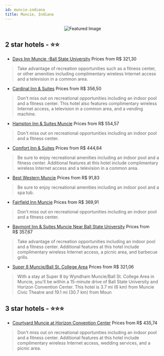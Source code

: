 ```yaml
---
id: muncie-indiana
title: Muncie, Indiana
---
```


<center><img src="https://i.travelapi.com/hotels/1000000/10000/4600/4571/fb53673d_z.jpg" alt="Featured Image" /></center>


##  2 star hotels - ⭐️⭐️

-    [Days Inn Muncie -Ball State University](https://us.hurb.com/hotels/muncie/days-inn-muncie-ball-state-university-JNP-JP849519?cmp=18055) Prices from R$ 321,30
   > Take advantage of recreation opportunities such as a fitness center, or other amenities including complimentary wireless Internet access and a television in a common area.
-    [Cardinal Inn & Suites](https://us.hurb.com/hotels/muncie/cardinal-inn-suites-JNP-JP895597?cmp=18055) Prices from R$ 356,50
   > Don't miss out on recreational opportunities including an indoor pool and a fitness center. This hotel also features complimentary wireless Internet access, a television in a common area, and a vending machine.
-    [Hampton Inn & Suites Muncie](https://us.hurb.com/hotels/muncie/hampton-inn-suites-muncie-JNP-JP976435?cmp=18055) Prices from R$ 554,57
   > Don't miss out on recreational opportunities including an indoor pool and a fitness center.
-    [Comfort Inn & Suites](https://us.hurb.com/hotels/muncie/comfort-inn-suites-JNP-JP760252?cmp=18055) Prices from R$ 444,64
   > Be sure to enjoy recreational amenities including an indoor pool and a fitness center. Additional features at this hotel include complimentary wireless Internet access and a television in a common area.
-    [Best Western Muncie](https://us.hurb.com/hotels/muncie/best-western-muncie-JNP-JP793654?cmp=18055) Prices from R$ 91,83
   > Be sure to enjoy recreational amenities including an indoor pool and a spa tub.
-    [Fairfield Inn Muncie](https://us.hurb.com/hotels/muncie/fairfield-inn-muncie-JNP-JP080120?cmp=18055) Prices from R$ 369,91
   > Don't miss out on recreational opportunities including an indoor pool and a fitness center.
-    [Baymont Inn & Suites Muncie Near Ball State University](https://us.hurb.com/hotels/muncie/baymont-inn-suites-muncie-near-ball-state-university-JNP-JP849315?cmp=18055) Prices from R$ 357,67
   > Take advantage of recreation opportunities including an indoor pool and a fitness center. Additional features at this hotel include complimentary wireless Internet access, a picnic area, and barbecue grills.
-    [Super 8 Muncie/Ball St. College Area](https://us.hurb.com/hotels/muncie/super-8-muncie-ball-st-college-area-JNP-JP080123?cmp=18055) Prices from R$ 321,06
   > With a stay at Super 8 by Wyndham Muncie/Ball St. College Area in Muncie, you'll be within a 15-minute drive of Ball State University and Horizon Convention Center. This hotel is 3.7 mi (6 km) from Muncie Civic Theatre and 19.1 mi (30.7 km) from Moun

##  3 star hotels - ⭐️⭐️⭐️

-    [Courtyard Muncie at Horizon Convention Center](https://us.hurb.com/hotels/muncie/courtyard-muncie-at-horizon-convention-center-JNP-JP423900?cmp=18055) Prices from R$ 435,74
   > Don't miss out on recreational opportunities including an indoor pool and a fitness center. Additional features at this hotel include complimentary wireless Internet access, wedding services, and a picnic area.
